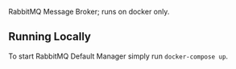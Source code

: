 RabbitMQ Message Broker; runs on docker only.

## Running Locally
To start RabbitMQ Default Manager simply run `docker-compose up`.